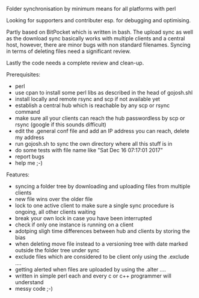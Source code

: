 Folder synchronisation by minimum means for all platforms with perl 

Looking for supporters and contributer esp. for debugging and optimising.

Partly based 
on BitPocket which is written in bash. The upload sync as well as the download sync basically works with multiple clients and a central host, however, there are minor bugs with non standard filenames. Syncing in terms of deleting files need a significant review.

Lastly the code needs a complete review and clean-up.

Prerequisites:
- perl
- use cpan to install some perl libs as described in the head of gojosh.shl
- install locally and remote rsync and scp if not available yet
- establish a central hub which is reachable by any scp or rsync command
- make sure all your clients can reach the hub passwordless by scp or rsync (google if this sounds difficult)
- edit the .general conf file and add an IP address you can reach, delete my address
- run gojosh.sh to sync the own directory where all this stuff is in
- do some tests with file name like "Sat Dec 16 07:17:01 2017"
- report bugs
- help me ;-)


Features:
- syncing a folder tree by downloading and uploading files from multiple clients
- new file wins over the older file
- lock to one active client to make sure a single sync procedure is ongoing, all other clients waiting
- break your own lock in case you have been interrupted
- check if only one instance is running on a client
- adotping sligh time differences between hub and clients by storing the bias
- when deleting move file instead to a versioning tree with date marked outside the folder tree under sync
- exclude files which are considered to be client only using the .exclude ....
- getting alerted when files are uploaded by using the .alter ....
- written in simple perl each and every c or c++ programmer will understand
- messy code ;-)
